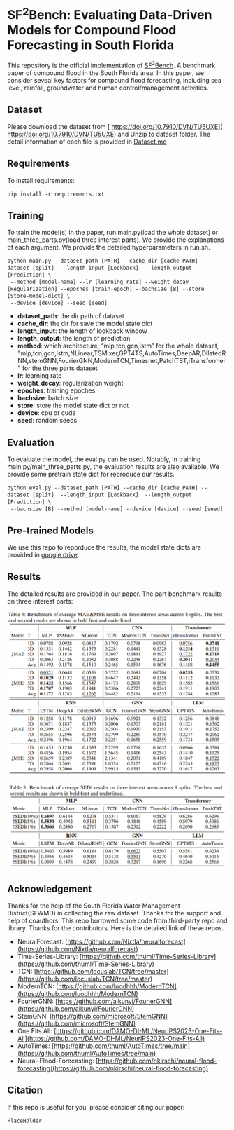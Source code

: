 <!-- >📋  A template README.md for code accompanying a Machine Learning paper -->

# SF$^2$Bench: Evaluating Data-Driven Models for Compound Flood Forecasting in South Florida

This repository is the official implementation of [SF$^2$Bench](https://arxiv.org/abs/Placeholder). A benchmark paper of compound flood in the South Florida area. In this paper, we consider seveal key factors for compound flood forecasting, including sea level, rainfall, groundwater and human control/management activities.

<!-- >📋  Optional: include a graphic explaining your approach/main result, bibtex entry, link to demos, blog posts and tutorials -->

## Dataset
Please download the dataset from [ https://doi.org/10.7910/DVN/TU5UXE]( https://doi.org/10.7910/DVN/TU5UXE) and Unzip to dataset folder. The detail information of each file is provided in [Dataset.md](./dataset/Dataset.md)


## Requirements

To install requirements:

```setup
pip install -r requirements.txt
```


## Training

To train the model(s) in the paper, run main.py(load the whole dataset) or main_three_parts.py(load three interest parts). We provide the explanations of each argument. We provide the detailed hyperparameters in run.sh.
```
python main.py --dataset_path [PATH] --cache_dir [cache_PATH] --dataset [split]  --length_input [Lookback]  --length_output [Prediction] \
 --method [model-name] --lr [learning_rate] --weight_decay [Regularization] --epoches [train-epoch] --bachsize [B] --store [Store-model-dict] \
 --device [device] --seed [seed]
```
- **dataset_path**: the dir path of dataset
- **cache_dir**: the dir for save the model state dict
- **length_input**: the length of lookback window
- **length_output**: the length of prediction
- **method**: which architecture, “mlp,tcn,gcn,lstm” for the whole dataset, "mlp,tcn,gcn,lstm,NLinear,TSMixer,GPT4TS,AutoTimes,DeepAR,DilatedRNN,stemGNN,FourierGNN,ModernTCN,Timesnet,PatchTST,iTransformer" for the three parts dataset
- **lr**: learning rate 
- **weight_decay**: regularization weight
- **epoches**: training epoches
- **bachsize**: batch size
- **store**: store the model state dict or not 
- **device**: cpu or cuda
- **seed**: random seeds

<!-- >📋  Describe how to train the models, with example commands on how to train the models in your paper, including the full training procedure and appropriate hyperparameters. -->

## Evaluation

To evaluate the model, the eval.py can be used. Notably, in training main.py/main_three_parts.py, the evaluation results are also available. We provide some pretrain state dict for reproduce our results. 
```eval
python eval.py --dataset_path [PATH] --cache_dir [cache_PATH] --dataset [split]  --length_input [Lookback]  --length_output [Prediction] \
 --bachsize [B] --method [model-name] --device [device] --seed [seed]
```

<!-- >📋  Describe how to evaluate the trained models on benchmarks reported in the paper, give commands that produce the results (section below). -->

## Pre-trained Models
We use this repo to reporduce the results, the model state dicts are provided in [google drive](https://drive.google.com/file/d/16Yh0WR-UDUcx8i3DiLU0NCKiNPMnvZpH/view?usp=sharing).

<!-- >📋  Give a link to where/how the pretrained models can be downloaded and how they were trained (if applicable).  Alternatively you can have an additional column in your results table with a link to the models. -->

## Results

The detailed results are provided in our paper. The part benchmark results on three interest parts:

![image](pics/mae_mse.PNG)

![image](pics/SEDI.PNG)

<!-- >📋  Include a table of results from your paper, and link back to the leaderboard for clarity and context. If your main result is a figure, include that figure and link to the command or notebook to reproduce it.  -->


<!-- ## Contributing -->

<!-- >📋  Pick a licence and describe how to contribute to your code repository.  -->


## Acknowledgement

Thanks for the help of the South Florida Water Management District(SFWMD) in collecting the raw dataset. Thanks for the support and help of coauthors. This repo borrowed some code from third-party repo and library. Thanks for the contributors. Here is the detailed link of these repos.

- NeuralForecast: [https://github.com/Nixtla/neuralforecast](https://github.com/Nixtla/neuralforecast)
- Time-Series-Library: [https://github.com/thuml/Time-Series-Library](https://github.com/thuml/Time-Series-Library)
- TCN: [https://github.com/locuslab/TCN/tree/master](https://github.com/locuslab/TCN/tree/master)
- ModernTCN: [https://github.com/luodhhh/ModernTCN](https://github.com/luodhhh/ModernTCN)
- FourierGNN: [https://github.com/aikunyi/FourierGNN](https://github.com/aikunyi/FourierGNN)
- StemGNN: [https://github.com/microsoft/StemGNN](https://github.com/microsoft/StemGNN)
- One Fits All: [https://github.com/DAMO-DI-ML/NeurIPS2023-One-Fits-All](https://github.com/DAMO-DI-ML/NeurIPS2023-One-Fits-All)
- AutoTimes: [https://github.com/thuml/AutoTimes/tree/main](https://github.com/thuml/AutoTimes/tree/main)
- Neural-Flood-Forecasting: [https://github.com/nkirschi/neural-flood-forecasting](https://github.com/nkirschi/neural-flood-forecasting)


## Citation
If this repo is useful for you, please consider citing our paper:
```
PlaceHolder
```
